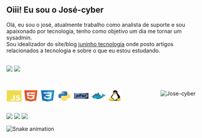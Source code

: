 ## Oiii! Eu sou o José-cyber
<div>
  <a href="https://github.com/Jose-cyber"></a>
      <p>Olá, eu sou o josé, atualmente trabalho como analista de suporte e sou apaixonado por tecnologia, tenho como objetivo um dia me tornar um sysadmin.<br>
      Sou idealizador do site/blog <a href="https://juninhotecnologia.com.br/">juninho tecnologia</a> onde posto artigos relacionados a tecnologia e sobre o que eu estou estudando.</p>
      <br>
  
  <img height="180em" src="https://github-readme-stats.vercel.app/api?username=Jose-cyber&show_icons=true&theme=dark&include_all_commits=true&count_private=true"/>
  <img height="180em" src="https://github-readme-stats.vercel.app/api/top-langs/?username=Jose-cyber&layout=compact&langs_count=7&theme=dark"/>

##
</div>

<div style="display: inline_block"><br>
  <img align="center" alt="Jose-cyber" height="30" width="40" src="https://raw.githubusercontent.com/devicons/devicon/master/icons/javascript/javascript-plain.svg">

  <img align="center" alt="Jose-cyber" height="30" width="40" src="https://raw.githubusercontent.com/devicons/devicon/master/icons/html5/html5-original.svg">

  <img align="center" alt="Jose-cyber" height="30" width="40" src="https://raw.githubusercontent.com/devicons/devicon/master/icons/css3/css3-original.svg">

  <img align="center" alt="Jose-cyber" height="30" width="40" src="https://raw.githubusercontent.com/devicons/devicon/master/icons/python/python-original.svg">

  <img align="center" alt="Jose-cyber" height="30" width="40" src="https://raw.githubusercontent.com/devicons/devicon/master/icons/php/php-original.svg">
 
  <img align="center" alt="Jose-cyber" height="30" width="40" src="https://raw.githubusercontent.com/devicons/devicon/master/icons/docker/docker-original.svg">

  <img align="center" alt="Jose-cyber" height="30" width="40" src="https://raw.githubusercontent.com/devicons/devicon/master/icons/linux/linux-original.svg">

  <img align="right" alt="Jose-cyber" height="120" width="100" src="https://www.imagensanimadas.com/data/media/1099/cafe-imagem-animada-0001.gif">
</div>
  
##
 
<div> 
 
  <a href = "mailto:josedasilvacostacosta@gmail.com"><img src="https://img.shields.io/badge/-Gmail-%23333?style=for-the-badge&logo=gmail&logoColor=white" target="_blank"></a>
  <a href="https://www.linkedin.com/in/jose-junior-silva/" target="_blank"><img src="https://img.shields.io/badge/-LinkedIn-%230077B5?style=for-the-badge&logo=linkedin&logoColor=white" target="_blank"></a>
   <a href="https://www.instagram.com/junior_zezin/" target="_blank"><img src="https://img.shields.io/badge/-Instagram-%23E4405F?style=for-the-badge&logo=instagram&logoColor=white" target="_blank"></a>
 
  ![Snake animation](https://github.com/Jose-cyber/Jose-cyber/blob/output/github-contribution-grid-snake.svg)
 
</div>
